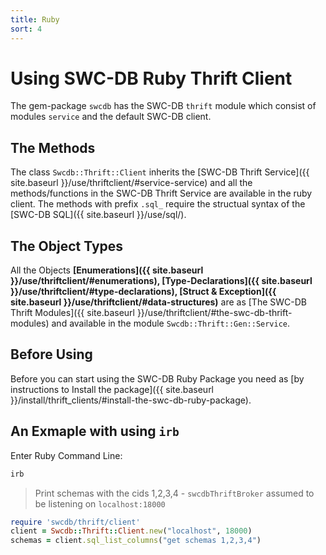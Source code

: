 ```yaml
---
title: Ruby
sort: 4
---
```



# Using SWC-DB Ruby Thrift Client
The gem-package `swcdb` has the SWC-DB ```thrift``` module which consist of modules ```service``` and the default SWC-DB client.

## The Methods
The class `Swcdb::Thrift::Client` inherits the [SWC-DB Thrift Service]({{ site.baseurl }}/use/thriftclient/#service-service) and all the methods/functions in the SWC-DB Thrift Service are available in the ruby client. The methods with prefix ```.sql_``` require the structual syntax of the [SWC-DB SQL]({{ site.baseurl }}/use/sql/).


## The Object Types
All the Objects **[Enumerations]({{ site.baseurl }}/use/thriftclient/#enumerations), [Type-Declarations]({{ site.baseurl }}/use/thriftclient/#type-declarations), [Struct & Exception]({{ site.baseurl }}/use/thriftclient/#data-structures)** are as [The SWC-DB Thrift Modules]({{ site.baseurl }}/use/thriftclient/#the-swc-db-thrift-modules) and available in the module `Swcdb::Thrift::Gen::Service`.



## Before Using
Before you can start using the SWC-DB Ruby Package you need as [by instructions to Install the package]({{ site.baseurl }}/install/thrift_clients/#install-the-swc-db-ruby-package).


## An Exmaple with using `irb`
Enter Ruby Command Line:
```bash
irb
```

> Print schemas with the cids 1,2,3,4 - `swcdbThriftBroker` assumed to be listening on `localhost:18000`
```ruby
require 'swcdb/thrift/client'
client = Swcdb::Thrift::Client.new("localhost", 18000)
schemas = client.sql_list_columns("get schemas 1,2,3,4")
```
